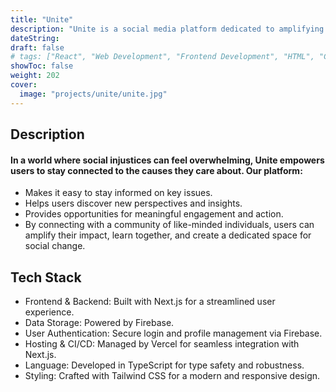 ```yaml
---
title: "Unite"
description: "Unite is a social media platform dedicated to amplifying social justice causes and raising awareness about pressing global issues."
dateString:
draft: false
# tags: ["React", "Web Development", "Frontend Development", "HTML", "CSS", "JavaScript"]
showToc: false
weight: 202
cover:
  image: "projects/unite/unite.jpg"
---
```


## Description

#### In a world where social injustices can feel overwhelming, Unite empowers users to stay connected to the causes they care about. Our platform:

- Makes it easy to stay informed on key issues.
- Helps users discover new perspectives and insights.
- Provides opportunities for meaningful engagement and action.
- By connecting with a community of like-minded individuals, users can amplify their impact, learn together, and create a dedicated space for social change.

## Tech Stack

- Frontend & Backend: Built with Next.js for a streamlined user experience.
- Data Storage: Powered by Firebase.
- User Authentication: Secure login and profile management via Firebase.
- Hosting & CI/CD: Managed by Vercel for seamless integration with Next.js.
- Language: Developed in TypeScript for type safety and robustness.
- Styling: Crafted with Tailwind CSS for a modern and responsive design.
